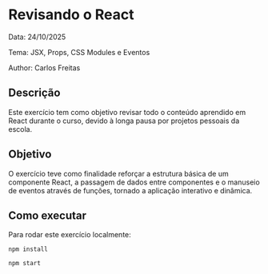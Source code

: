 # Revisando o React
Data: 24/10/2025

Tema: JSX, Props, CSS Modules e Eventos

Author: Carlos Freitas

## Descrição
Este exercício tem como objetivo revisar todo o conteúdo aprendido em React durante o curso, devido à longa pausa por projetos pessoais da escola.

## Objetivo
O exercício teve como finalidade reforçar a estrutura básica de um componente React, a passagem de dados entre componentes e o manuseio de eventos através de funções, tornado a aplicação interativo e dinâmica.

## Como executar
Para rodar este exercício localmente:

`npm install`

`npm start`
